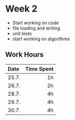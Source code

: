 # Week 2

- Start working on code
- file loading and writing
- unit tests
- start working on algorithms

## Work Hours
| Date  | Time Spent |
| :---- | ---------: |
| 25.7. | 1h         |
| 26.7. | 2h         |
| 28.7. | 4h         |
| 29.7. | 4h         |
| 30.7. | 4h         |
